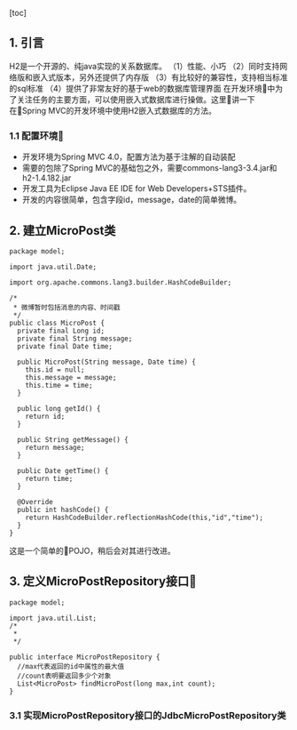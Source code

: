 [toc]
## 1. 引言
H2是一个开源的、纯java实现的关系数据库。
（1）性能、小巧
（2）同时支持网络版和嵌入式版本，另外还提供了内存版
（3）有比较好的兼容性，支持相当标准的sql标准
（4）提供了非常友好的基于web的数据库管理界面
在开发环境中为了关注任务的主要方面，可以使用嵌入式数据库进行操做。这里讲一下在Spring MVC的开发环境中使用H2嵌入式数据库的方法。
### 1.1 配置环境
- 开发环境为Spring MVC 4.0，配置方法为基于注解的自动装配
- 需要的包除了Spring MVC的基础包之外，需要commons-lang3-3.4.jar和h2-1.4.182.jar
- 开发工具为Eclipse Java EE IDE for Web Developers+STS插件。
- 开发的内容很简单，包含字段id，message，date的简单微博。
## 2. 建立MicroPost类
```
package model;

import java.util.Date;

import org.apache.commons.lang3.builder.HashCodeBuilder;

/*
 * 微博暂时包括消息的内容、时间戳
 */
public class MicroPost {
  private final Long id;
  private final String message;
  private final Date time;
  
  public MicroPost(String message, Date time) {
    this.id = null;
    this.message = message;
    this.time = time;
  }
  
  public long getId() {
    return id;  
  }
  
  public String getMessage() {
    return message;
  }
  
  public Date getTime() {
    return time;
  }
  
  @Override
  public int hashCode() {
    return HashCodeBuilder.reflectionHashCode(this,"id","time");
  }
}

```
这是一个简单的POJO，稍后会对其进行改进。
## 3. 定义MicroPostRepository接口
```
package model;

import java.util.List;
/*
 * 
 */

public interface MicroPostRepository {
  //max代表返回的id中属性的最大值
  //count表明要返回多少个对象
  List<MicroPost> findMicroPost(long max,int count);
}

```
### 3.1 实现MicroPostRepository接口的JdbcMicroPostRepository类
